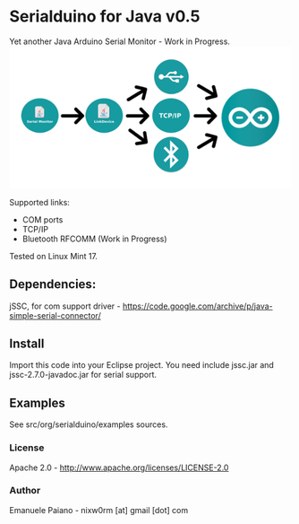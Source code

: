 # Serialduino for Java v0.5
Yet another Java Arduino Serial Monitor - Work in  Progress. 
<img src="https://github.com/emanuelepaiano/serialduino/blob/master/img/image.jpg">

Supported links:
<ul>
<li>COM ports</li>
<li>TCP/IP</li>
<li>Bluetooth RFCOMM (Work in Progress)</li>
</ul>

Tested on Linux Mint 17. 

## Dependencies: 
jSSC, for com support driver - https://code.google.com/archive/p/java-simple-serial-connector/

## Install
Import this code into your Eclipse project. You need include jssc.jar and jssc-2.7.0-javadoc.jar for serial support. 

## Examples
See src/org/serialduino/examples sources.

### License
Apache 2.0 - http://www.apache.org/licenses/LICENSE-2.0

### Author
Emanuele Paiano - nixw0rm [at] gmail [dot] com
